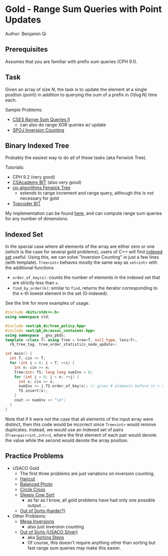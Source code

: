 # Gold - Range Sum Queries with Point Updates

Author: Benjamin Qi

## Prerequisites

Assumes that you are familiar with prefix sum queries (CPH 9.1). 

## Task

Given an array of size $N$, the task is to update the element at a single position (point) in addition to querying the sum of a prefix in $O(\log N)$ time each.

Sample Problems:

  * [CSES Range Sum Queries II](https://cses.fi/problemset/task/1648)
    * can also do range XOR queries w/ update
  * [SPOJ Inversion Counting](https://www.spoj.com/problems/INVCNT/)

## Binary Indexed Tree

Probably the easiest way to do all of these tasks (aka Fenwick Tree).

Tutorials:

  * CPH 9.2 (very good)
  * [CSAcademy BIT](https://csacademy.com/lesson/fenwick_trees) (also very good)
  * [cp-algorithms Fenwick Tree](https://cp-algorithms.com/data_structures/fenwick.html)
    * extends to range increment and range query, although this is not necessary for gold
  * [Topcoder BIT](https://www.topcoder.com/community/data-science/data-science-tutorials/binary-indexed-trees/)

My implementation can be found [here](https://github.com/bqi343/USACO/blob/master/Implementations/content/data-structures/1D%20Range%20Queries%20(9.2)/BIT%20(9.2).h), and can compute range sum queries for any number of dimensions.

## Indexed Set

In the special case where all elements of the array are either zero or one (which is the case for several gold problems), users of C++ will find [indexed set](https://github.com/bqi343/USACO/blob/master/Implementations/content/data-structures/STL%20(5)/IndexedSet.h) useful. Using this, we can solve "Inversion Counting" in just a few lines (with template). `Tree<int>` behaves mostly the same way as `set<int>` with the additional functions 

   * `order_of_key(x)`: counts the number of elements in the indexed set that are strictly less than `x`. 
   * `find_by_order(k)`: similar to `find`, returns the iterator corresponding to the `k`-th lowest element in the set (0-indexed).

See the link for more examples of usage.

```cpp
#include <bits/stdc++.h>
using namespace std;

#include <ext/pb_ds/tree_policy.hpp>
#include <ext/pb_ds/assoc_container.hpp>
using namespace __gnu_pbds;
template <class T> using Tree = tree<T, null_type, less<T>, 
  rb_tree_tag, tree_order_statistics_node_update>; 

int main() {
  int T; cin >> T;
  for (int i = 0; i < T; ++i) {
    int n; cin >> n;
    Tree<int> TS; long long numInv = 0;
    for (int j = 0; j < n; ++j) { 
      int x; cin >> x;
      numInv += j-TS.order_of_key(x); // gives # elements before it > x
      TS.insert(x);
    }
    cout << numInv << "\n";
  }
}
```

Note that if it were not the case that all elements of the input array were distinct, then this code would be incorrect since `Tree<int>` would remove duplicates. Instead, we would use an indexed set of pairs (`Tree<pair<int,int>>`), where the first element of each pair would denote the value while the second would denote the array position.

## Practice Problems

* USACO Gold
  * The first three problems are just variations on inversion counting.
  * [Haircut](http://www.usaco.org/index.php?page=viewproblem2&cpid=1041)
  * [Balanced Photo](http://www.usaco.org/index.php?page=viewproblem2&cpid=693)
  * [Circle Cross](http://www.usaco.org/index.php?page=viewproblem2&cpid=719)
  * [Sleepy Cow Sort](http://usaco.org/index.php?page=viewproblem2&cpid=898)
    * as far as I know, all gold problems have had only one possible output ...
  * [Out of Sorts (harder?)](http://www.usaco.org/index.php?page=viewproblem2&cpid=837)
* Other Problems:
  * [Mega Inversions](https://open.kattis.com/problems/megainversions)
    * also just inversion counting
  * [Out of Sorts (USACO Silver)](http://usaco.org/index.php?page=viewproblem2&cpid=834)
    * aka [Sorting Steps](https://csacademy.com/contest/round-42/task/sorting-steps/) [](42)
    * Of course, this doesn't require anything other than sorting but fast range sum queries may make this easier.